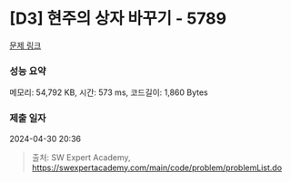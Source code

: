 # [D3] 현주의 상자 바꾸기 - 5789 

[문제 링크](https://swexpertacademy.com/main/code/problem/problemDetail.do?contestProbId=AWYygN36Qn8DFAVm) 

### 성능 요약

메모리: 54,792 KB, 시간: 573 ms, 코드길이: 1,860 Bytes

### 제출 일자

2024-04-30 20:36



> 출처: SW Expert Academy, https://swexpertacademy.com/main/code/problem/problemList.do